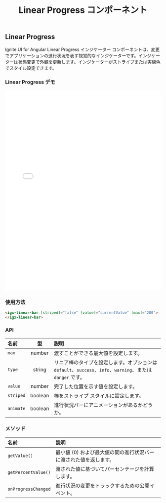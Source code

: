 ﻿---
title: Linear Progress コンポーネント
_description: Ignite UI for Angular Linear Progress Bar コンポーネントを使用すると、プログレス バーを表示し、色またはストライプなどの外観をカスタマイズします。
_keywords: Ignite UI for Angular, UI コントロール, Angular ウィジェット, web ウィジェット, UI ウィジェット, Angular, ネイティブ Angular コンポーネント スィート, ネイティブ Angular コントロール, ネイティブ Angular コンポーネント ライブラリ, Angular Linear Progress コンポーネント, Angular Linear Progress コントロール
---

## Linear Progress
<p class="highlight">Ignite UI for Angular Linear Progress インジケーター コンポーネントは、変更でアプリケーションの進行状況を表す視覚的なインジケーターです。インジケーターは状態変更で外観を更新します。インジケーターがストライプまたは実線色でスタイル設定できます。</p>
<div class="divider"></div>

### Linear Progress デモ
<div class="sample-container" style="height:650px">
    <iframe frameborder="0" seamless width="100%" height="100%" src="{environment:demosBaseUrl}/progressbar"></iframe>
</div>
<div class="divider--half"></div>

### 使用方法
```html
<igx-linear-bar [striped]="false" [value]="currentValue" [max]="200">
</igx-linear-bar>
```
<div class="divider--half"></div>

### API
| 名前   |       型      |  説明 |
|:----------|:-------------:|:------|
| `max` |  number | 渡すことができる最大値を設定します。 |
| `type` |  string | リニア棒のタイプを設定します。オプションは `default`、`success`、`info`、`warning`、または `danger` です。 |
| `value` |  number | 完了した位置を示す値を設定します。 |
| `striped` |  boolean | 棒をストライプ スタイルに設定します。 |
| `animate` |  boolean | 進行状況バーにアニメーションがあるかどうか。 |
<div class="divider--half"></div>

### メソッド
| 名前   |  説明 |
|:----------|:------|
| `getValue()` | 最小値 (0) および最大値の間の進行状況バーに渡された値を返します。 |
| `getPercentValue()` | 渡された値に基づいてパーセンテージを計算します。 |
| `onProgressChanged` | 進行状況の変更をトラックするための公開イベント。 |
<div class="divider--half"></div>
